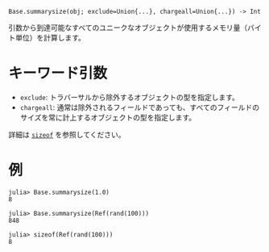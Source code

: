 ```
Base.summarysize(obj; exclude=Union{...}, chargeall=Union{...}) -> Int
```

引数から到達可能なすべてのユニークなオブジェクトが使用するメモリ量（バイト単位）を計算します。

# キーワード引数

  * `exclude`: トラバーサルから除外するオブジェクトの型を指定します。
  * `chargeall`: 通常は除外されるフィールドであっても、すべてのフィールドのサイズを常に計上するオブジェクトの型を指定します。

詳細は [`sizeof`](@ref) を参照してください。

# 例

```jldoctest
julia> Base.summarysize(1.0)
8

julia> Base.summarysize(Ref(rand(100)))
848

julia> sizeof(Ref(rand(100)))
8
```
